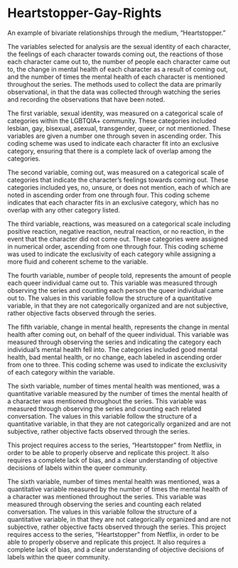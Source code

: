# Heartstopper-Gay-Rights
An example of bivariate relationships through the medium, “Heartstopper.”

The variables selected for analysis are the sexual identity of each character, the feelings of each character towards coming out, the reactions of those each character came out to, the number of people each character came out to, the change in mental health of each character as a result of coming out, and the number of times the mental health of each character is mentioned throughout the series. The methods used to collect the data are primarily observational, in that the data was collected through watching the series and recording the observations that have been noted. 

The first variable, sexual identity, was measured on a categorical scale of categories within the LGBTQIA+ community. These categories included lesbian, gay, bisexual, asexual, transgender, queer, or not mentioned. These variables are given a number one through seven in ascending order. This coding scheme was used to indicate each character fit into an exclusive category, ensuring that there is a complete lack of overlap among the categories.

The second variable, coming out, was measured on a categorical scale of categories that indicate the character’s feelings towards coming out. These categories included yes, no, unsure, or does not mention, each of which are noted in ascending order from one through four. This coding scheme indicates that each character fits in an exclusive category, which has no overlap with any other category listed. 

The third variable, reactions, was measured on a categorical scale including positive reaction, negative reaction, neutral reaction, or no reaction, in the event that the character did not come out. These categories were assigned in numerical order, ascending from one through four. This coding scheme was used to indicate the exclusivity of each category while assigning a more fluid and coherent scheme to the variable. 

The fourth variable, number of people told,  represents the amount of people each queer individual came out to. This variable was measured through observing the series and counting each person the queer individual came out to. The values in this variable follow the structure of a quantitative variable, in that they are not categorically organized and are not subjective, rather objective facts observed through the series. 

The fifth variable, change in mental health, represents the change in mental health after coming out, on behalf of the queer individual. This variable was measured through observing the series and indicating the category each individual’s mental health fell into. The categories included good mental health, bad mental health, or no change, each labeled in ascending order from one to three. This coding scheme was used to indicate the exclusivity of each category within the variable. 

The sixth variable, number of times mental health was mentioned, was a quantitative variable measured by the number of times the mental health of a character was mentioned throughout the series. This variable was measured through observing the series and counting each related conversation. The values in this variable follow the structure of a quantitative variable, in that they are not categorically organized and are not subjective, rather objective facts observed through the series. 

This project requires access to the series, “Heartstopper” from Netflix, in order to be able to properly observe and replicate this project. It also requires a complete lack of bias, and a clear understanding of objective decisions of labels within the queer community. 

The sixth variable, number of times mental health was mentioned, was a quantitative variable measured by the number of times the mental health of a character was mentioned throughout the series. This variable was measured through observing the series and counting each related conversation. The values in this variable follow the structure of a quantitative variable, in that they are not categorically organized and are not subjective, rather objective facts observed through the series. 
This project requires access to the series, “Heartstopper” from Netflix, in order to be able to properly observe and replicate this project. It also requires a complete lack of bias, and a clear understanding of objective decisions of labels within the queer community. 

